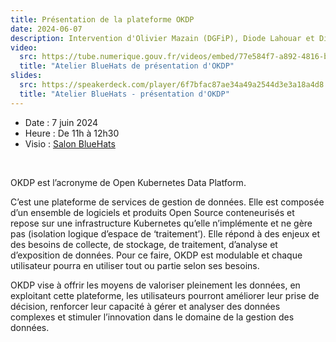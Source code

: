 ```yaml
---
title: Présentation de la plateforme OKDP
date: 2024-06-07
description: Intervention d'Olivier Mazain (DGFiP), Diode Lahouar et Diode Ben Aissa (Consultants pour la DGFiP)
video:
  src: https://tube.numerique.gouv.fr/videos/embed/77e584f7-a892-4816-bbab-f322a0a473fd
  title: "Atelier BlueHats de présentation d'OKDP"
slides:
  src: https://speakerdeck.com/player/6f7bfac87ae34a49a2544d3e3a18a4d8
  title: "Atelier BlueHats - présentation d'OKDP"
---
```


- Date : 7 juin 2024
- Heure : De 11h à 12h30
- Visio : [Salon BlueHats](https://webinaire.numerique.gouv.fr//meeting/signin/362/creator/369/hash/84c9902a44b481830388d5d69c808eb669da0a5b)

<br/>

OKDP est l’acronyme de Open Kubernetes Data Platform.

C’est une plateforme de services de gestion de données. Elle est composée d’un ensemble de logiciels et produits Open Source conteneurisés et repose sur une infrastructure Kubernetes qu’elle n’implémente et ne gère pas (isolation logique d’espace de ‘traitement’). Elle répond à des enjeux et des besoins de collecte, de stockage, de traitement, d’analyse et d’exposition de données. Pour ce faire, OKDP est modulable et chaque utilisateur pourra en utiliser tout ou partie selon ses besoins.

OKDP vise à offrir les moyens de valoriser pleinement les données, en exploitant cette plateforme, les utilisateurs pourront améliorer leur prise de décision, renforcer leur capacité à gérer et analyser des données complexes et stimuler l’innovation dans le domaine de la gestion des données.

<!-- Télécharger le [support de présentation en PDF](/docs/...pdf). -->
